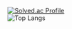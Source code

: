 [![Solved.ac Profile](http://mazassumnida.wtf/api/v2/generate_badge?boj=hekaline)](https://solved.ac/hekaline/)  
![Top Langs](https://github-readme-stats.vercel.app/api/top-langs/?username=Hekaline&layout=compact&theme=dracula)
<!--
**Hekaline/hekaline** is a ✨ _special_ ✨ repository because its `README.md` (this file) appears on your GitHub profile.

Here are some ideas to get you started:

- 🔭 I’m currently working on ...
- 🌱 I’m currently learning ...
- 👯 I’m looking to collaborate on ...
- 🤔 I’m looking for help with ...
- 💬 Ask me about ...
- 📫 How to reach me: ...
- 😄 Pronouns: ...
- ⚡ Fun fact: ...
-->
